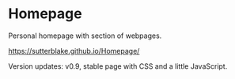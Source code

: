 # Homepage
Personal homepage with section of webpages.

https://sutterblake.github.io/Homepage/


Version updates:
v0.9, stable page with CSS and a little JavaScript.
